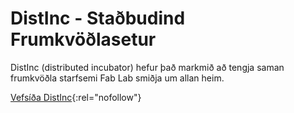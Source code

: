 # DistInc - Staðbudind Frumkvöðlasetur

DistInc (distributed incubator) hefur það markmið að tengja saman frumkvöðla starfsemi Fab Lab smiðja um allan heim.

[Vefsíða DistInc](https://distinc.academany.org/){:rel="nofollow"}